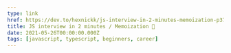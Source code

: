 ```yaml
---
type: link
href: https://dev.to/hexnickk/js-interview-in-2-minutes-memoization-p37
title: JS interview in 2 minutes / Memoization 💭
date: 2021-05-26T00:00:00.000Z
tags: [javascript, typescript, beginners, career]
---
```

